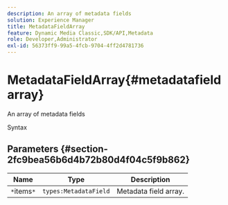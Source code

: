 ```yaml
---
description: An array of metadata fields
solution: Experience Manager
title: MetadataFieldArray
feature: Dynamic Media Classic,SDK/API,Metadata
role: Developer,Administrator
exl-id: 56373ff9-99a5-4fcb-9704-4ff2d4781736
---
```

# MetadataFieldArray{#metadatafieldarray}

An array of metadata fields

 Syntax 

## Parameters {#section-2fc9bea56b6d4b72b80d4f04c5f9b862}

|  Name  | Type  | Description  |
|---|---|---|
|  `*`items`*`  | `types:MetadataField`  | Metadata field array.  |
